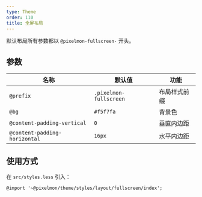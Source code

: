 ```yaml
---
type: Theme
order: 110
title: 全屏布局
---
```


默认布局所有参数都以 `@pixelmon-fullscreen-` 开头。

## 参数

| 名称 | 默认值 | 功能 |
| --- | --- | --- |
| `@prefix` | `.pixelmon-fullscreen` | 布局样式前缀 |
| `@bg` | `#f5f7fa` | 背景色 |
| `@content-padding-vertical` | `0` | 垂直内边距 |
| `@content-padding-horizontal` | `16px` | 水平内边距 |

## 使用方式

在 `src/styles.less` 引入：

```less
@import '~@pixelmon/theme/styles/layout/fullscreen/index';
```
